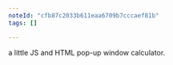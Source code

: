 ```yaml
---
noteId: "cfb87c2033b611eaa6709b7cccaef81b"
tags: []

---
```


a little JS and HTML pop-up window calculator. 
